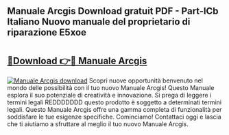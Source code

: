 ## Manuale Arcgis Download gratuit PDF - Part-lCb Italiano Nuovo manuale del proprietario di riparazione E5xoe

# <h2><a href="http://dffhnz.blite.top/?on=Manuale+Arcgis">🔗Download 👉🔴 Manuale Arcgis</a></h2>

[![Manuale Arcgis download](https://i.imgur.com/lujVjoI.png)](http://dffhnz.blite.top/?on=Manuale+Arcgis)
Scopri nuove opportunità benvenuto nel mondo delle possibilità con il tuo nuovo Manuale Arcgis! Questo Manuale esplora il suo potenziale di creatività e innovazione. Si prega di leggere i termini legali REDDDDDDD questo prodotto è soggetto a determinati termini legali. Questo Manuale Arcgis offre una gamma completa di funzionalità per soddisfare le tue esigenze specifiche. Cominciamo! Contattaci oggi e lascia che ti aiutiamo a sfruttare al meglio il tuo nuovo Manuale Arcgis.
